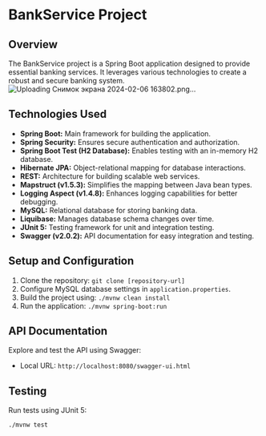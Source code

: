 # BankService Project

## Overview
The BankService project is a Spring Boot application designed to provide essential banking services. It leverages various technologies to create a robust and secure banking system.
![Uploading Снимок экрана 2024-02-06 163802.png…]()


## Technologies Used
- **Spring Boot:** Main framework for building the application.
- **Spring Security:** Ensures secure authentication and authorization.
- **Spring Boot Test (H2 Database):** Enables testing with an in-memory H2 database.
- **Hibernate JPA:** Object-relational mapping for database interactions.
- **REST:** Architecture for building scalable web services.
- **Mapstruct (v1.5.3):** Simplifies the mapping between Java bean types.
- **Logging Aspect (v1.4.8):** Enhances logging capabilities for better debugging.
- **MySQL:** Relational database for storing banking data.
- **Liquibase:** Manages database schema changes over time.
- **JUnit 5:** Testing framework for unit and integration testing.
- **Swagger (v2.0.2):** API documentation for easy integration and testing.

## Setup and Configuration
1. Clone the repository: `git clone [repository-url]`
2. Configure MySQL database settings in `application.properties`.
3. Build the project using: `./mvnw clean install`
4. Run the application: `./mvnw spring-boot:run`

## API Documentation
Explore and test the API using Swagger:
- Local URL: `http://localhost:8080/swagger-ui.html`

## Testing
Run tests using JUnit 5:
```bash
./mvnw test
